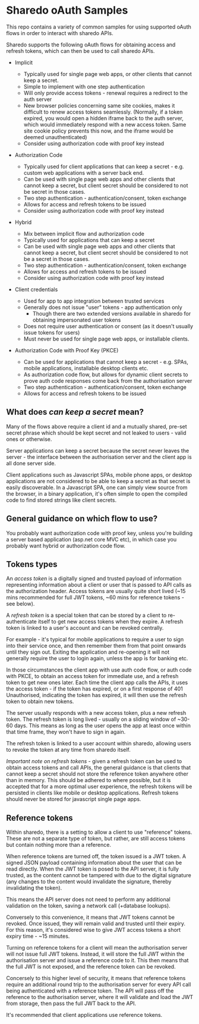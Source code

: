 # Sharedo oAuth Samples

This repo contains a variety of common samples for using supported oAuth flows in order to interact with sharedo APIs.

Sharedo supports the following oAuth flows for obtaining access and refresh tokens, which can then be used to call sharedo APIs.

- Implicit
    - Typically used for single page web apps, or other clients that cannot keep a secret.
    - Simple to implement with one step authentication
    - Will only provide access tokens - renewal requires a redirect to the auth server
    - New browser policies concerning same site cookies, makes it difficult to renew access tokens seamlessly. (Normally, if a token expired, you would open a hidden iframe back to the auth server, which would immediately respond with a new access token. Same site cookie policy prevents this now, and the iframe would be deemed unauthenticated)
    - Consider using authorization code with proof key instead
    
- Authorization Code
    - Typically used for client applications that can keep a secret - e.g. custom web applications with a server back end.
    - Can be used with single page web apps and other clients that cannot keep a secret, but client secret should be considered to not be secret in those cases.
    - Two step authentication - authentication/consent, token exchange
    - Allows for access and refresh tokens to be issued
    - Consider using authorization code with proof key instead

- Hybrid
    - Mix between implicit flow and authorization code
    - Typically used for applications that can keep a secret
    - Can be used with single page web apps and other clients that cannot keep a secret, but client secret should be considered to not be a secret in those cases.
    - Two step authentication - authentication/consent, token exchange
    - Allows for access and refresh tokens to be issued
    - Consider using authorization code with proof key instead

- Client credentials    
    - Used for app to app integration between trusted services
    - Generally does not issue "user" tokens - app authentication only
        - Though there are two extended versions available in sharedo for obtaining impersonated user tokens
    - Does not require user authentication or consent (as it doesn't usually issue tokens for users)
    - Must never be used for single page web apps, or installable clients.

- Authorization Code with Proof Key (PKCE)
    - Can be used for applications that cannot keep a secret - e.g. SPAs, mobile applications, installable desktop clients etc.
    - As authorization code flow, but allows for dynamic client secrets to prove auth code responses come back from the authorisation server
    - Two step authentication - authentication/consent, token exchange
    - Allows for access and refresh tokens to be issued

## What does *can keep a secret* mean?
Many of the flows above require a client id and a mutually shared, pre-set secret phrase which should be kept secret and not leaked to users - valid ones or otherwise.

Server applications can keep a secret because the secret never leaves the server - the interface between the authorisation server and the client app is all done server side.

Client applications such as Javascript SPAs, mobile phone apps, or desktop applications are not considered to be able to keep a secret as that secret is easily discoverable. In a Javascript SPA, one can simply view source from the browser, in a binary application, it's often simple to open the compiled code to find stored strings like client secrets.

## General guidance on which flow to use?
You probably want authorization code with proof key, unless you're building a server based application (asp.net core MVC etc), in which case you probably want hybrid or authorization code flow.

## Tokens types
An *access token* is a digitally signed and trusted payload of information representing information about a client or user that is passed to API calls as the authorization header. Access tokens are usually quite short lived (~15 mins recommended for full JWT tokens, ~60 mins for reference tokens - see below).

A *refresh token* is a special token that can be stored by a client to re-authenticate itself to get new access tokens when they expire. A refresh token is linked to a user's account and can be revoked centrally.

For example - it's typical for mobile applications to require a user to sign into their service once, and then remember them from that point onwards until they sign out. Exiting the application and re-opening it will not generally require the user to login again, unless the app is for banking etc.

In those circumstances the client app with use auth code flow, or auth code with PKCE, to obtain an access token for immediate use, and a refresh token to get new ones later. Each time the client app calls the APIs, it uses the access token - if the token has expired, or on a first response of 401 Unauthorised, indicating the token has expired, it will then use the refresh token to obtain new tokens.

The server usually responds with a new access token, plus a new refresh token. The refresh token is long lived - usually on a sliding window of ~30-60 days. This means as long as the user opens the app at least once within that time frame, they won't have to sign in again.

The refresh token is linked to a user account within sharedo, allowing users to revoke the token at any time from sharedo itself.

*Important note on refresh tokens* - given a refresh token can be used to obtain access tokens and call APIs, the general guidance is that clients that cannot keep a secret should not store the reference token anywhere other than in memory. This should be adhered to where possible, but it is accepted that for a more optimal user experience, the refresh tokens will be persisted in clients like mobile or desktop applications. Refresh tokens should never be stored for javascript single page apps.

## Reference tokens
Within sharedo, there is a setting to allow a client to use "reference" tokens. These are not a separate type of token, but rather, are still access tokens but contain nothing more than a reference.

When reference tokens are turned off, the token issued is a JWT token. A signed JSON payload containing information about the user that can be read directly. When the JWT token is posed to the API server, it is fully trusted, as the content cannot be tampered with due to the digital signature (any changes to the content would invalidate the signature, thereby invalidating the token). 

This means the API server does not need to perform any additional validation on the token, saving a network call (+database lookups). 

Conversely to this convenience, it means that JWT tokens cannot be revoked. Once issued, they will remain valid and trusted until their expiry. For this reason, it's considered wise to give JWT access tokens a short expiry time - ~15 minutes.

Turning on reference tokens for a client will mean the authorisation server will not issue full JWT tokens. Instead, it will store the full JWT within the authorisation server and issue a reference code to it. This then means that the full JWT is not exposed, and the reference token can be revoked.

Concersely to this higher level of security, it means that reference tokens require an additional round trip to the authorisation server for every API call being authenticated with a reference token. The API will pass off the reference to the authorisation server, where it will validate and load the JWT from storage, then pass the full JWT back to the API.

It's recommended that client applications use reference tokens.

